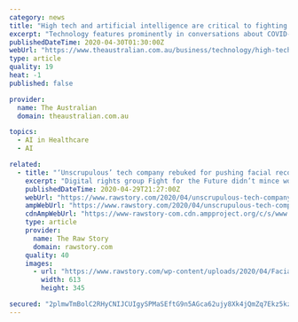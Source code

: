 ```yaml
---
category: news
title: "High tech and artificial intelligence are critical to fighting COVID-19"
excerpt: "Technology features prominently in conversations about COVID-19 for reasons good and bad. On one hand, it has kept us connected with each other while keeping many businesses operational. On the other,"
publishedDateTime: 2020-04-30T01:30:00Z
webUrl: "https://www.theaustralian.com.au/business/technology/high-tech-and-artificial-intelligence-are-critical-to-fighting-covid19/news-story/753c151bef452101c13a8a5face06bf4"
type: article
quality: 19
heat: -1
published: false

provider:
  name: The Australian
  domain: theaustralian.com.au

topics:
  - AI in Healthcare
  - AI

related:
  - title: "‘Unscrupulous’ tech company rebuked for pushing facial recognition tool for authorities to track coronavirus"
    excerpt: "Digital rights group Fight for the Future didn’t mince words Wednesday in its response to reporting that a controversial tech company is in discussions with federal and state authorities to use facial recognition technology to help track the spread of Covid-19."
    publishedDateTime: 2020-04-29T21:27:00Z
    webUrl: "https://www.rawstory.com/2020/04/unscrupulous-tech-company-rebuked-for-pushing-facial-recognition-tool-for-authorities-to-track-coronavirus/"
    ampWebUrl: "https://www.rawstory.com/2020/04/unscrupulous-tech-company-rebuked-for-pushing-facial-recognition-tool-for-authorities-to-track-coronavirus/amp/"
    cdnAmpWebUrl: "https://www-rawstory-com.cdn.ampproject.org/c/s/www.rawstory.com/2020/04/unscrupulous-tech-company-rebuked-for-pushing-facial-recognition-tool-for-authorities-to-track-coronavirus/amp/"
    type: article
    provider:
      name: The Raw Story
      domain: rawstory.com
    quality: 40
    images:
      - url: "https://www.rawstory.com/wp-content/uploads/2020/04/Facial-recognition-system-for-law-enforcement.jpg"
        width: 613
        height: 345

secured: "2plmwTmBolC2RHyCNIJCUIgySPMaSEftG9n5AGca62ujy8Xk4jQmZq7Ekz5kz29NS/Z0JThD9A3hjvuiAGd93FBvDf23yhk+K6LVSOjS1CyaLYsBl3kG6pDFtEcdapTc0k3vXCuJsCzIo57pDBXCKcSaH0hQxwZk1fdWC86W5n5JkTIqBEK3APr66z19FrhoWWviE9zSKK+LtdXZ1x1gpL/rwPQhcC3YDqZ229BocD0r+8ZN8noiAH0nTNiR62Wafj6s+8y30g52gMfBFf0jxRgfrNRqoPsi5dYaw4EUwGyOO8FJyTbf/awhsCwDtgBaMiKDpRU8EtWAf5NX2EL4pAz7oEAH8fn8I308w6cTxhB5REtb2GQArAVn/qMA2pERRTlcZhqyQV/wHMHCh0N1KMkovAV33e5Yi4bEdRuLfYO1yzzb37E55Hx+wFASxV2T9VIiia1CGuNxNwBkUUW2NCcnkDR5sHd/YL2yah9AkJI=;I3EEVWJLsNi7v6Hznq6Hkg=="
---
```


